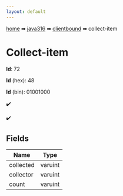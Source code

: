 ```yaml
---
layout: default
---
```


[home](/) ➡ [java316](/protocol/java316) ➡ [clientbound](/protocol/java316/clientbound) ➡ collect-item

# Collect-item

**Id**: 72

**Id** (hex): 48

**Id** (bin): 01001000

✔️

✔️

## Fields

Name | Type
---|---
collected | varuint
collector | varuint
count | varuint

